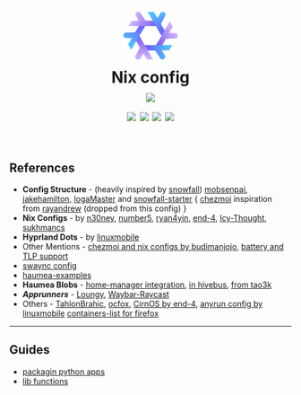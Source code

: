 <h1 align="center">
  <img src="./.github/assets/nixos-logo.png  " width="100px" /> 
  <br>Nix config<br><img src="https://raw.githubusercontent.com/catppuccin/catppuccin/main/assets/palette/macchiato.png" width="600px" /><br>
  <div align="center">
    <div align="center">
      <!-- <p></p> -->
      <div align="center">
        <a href="https://github.com/kjurel/nix.config/stargazers"><img src="https://img.shields.io/github/stars/kjurel/nix.config?color=F5BDE6&labelColor=303446&style=for-the-badge&logo=starship&logoColor=F5BDE6"></a>
        <a href="https://github.com/kjurel/nix.config/"><img src="https://img.shields.io/github/repo-size/kjurel/nix.config?color=C6A0F6&labelColor=303446&style=for-the-badge&logo=github&logoColor=C6A0F6"></a>
        <a = href="https://nixos.org"><img src="https://img.shields.io/badge/NixOS-unstable-blue.svg?style=for-the-badge&labelColor=303446&logo=NixOS&logoColor=white&color=91D7E3"></a>
        <a href="https://github.com/kjurel/nix.config/blob/main/LICENSE"><img src="https://img.shields.io/static/v1.svg?style=for-the-badge&label=License&message=MIT&colorA=313244&colorB=F5A97F&logo=unlicense&logoColor=F5A97F&"/></a>
      </div>
      <br>
   </div>
</h1>

<!-- ## Gallery 
<p align="center">
  <img src="./.github/assets/screenshots/sakura-desktop.png" /> <br>
  Screenshots last updated <b>2024-09-04</b>
</p> -->

## References
 - **Config Structure** - 
  (heavily inspired by [snowfall](https://github.com/snowfallorg/lib)) 
  [mobsenpai](https://github.com/mobsenpai/hana), 
  [jakehamilton](https://github.com/jakehamilton/config), 
  [IogaMaster](https://github.com/IogaMaster/dotfiles) 
  and [snowfall-starter](https://github.com/IogaMaster/snowfall-starter) 
  { [chezmoi](https://www.chezmoi.io/) inspiration from [rayandrew](https://github.com/rayandrew/dotfiles) (dropped from this config) }
 - **Nix Configs** - by
  [n30ney](https://github.com/n3oney/nixus), 
  [number5](https://github.com/number5/nix-home), 
  [ryan4yin](https://github.com/ryan4yin/nix-config), 
  [end-4](https://github.com/end-4/dots-hyprland), 
  [Icy-Thought](https://github.com/Icy-Thought/snowflake), 
  [sukhmancs](https://github.com/sukhmancs/nixos-configs/tree/main)
 - **Hyprland Dots** - by
  [linuxmobile](https://github.com/linuxmobile/hyprland-dots)
 - Other Mentions - 
  [chezmoi and nix configs by budimanjojo](https://github.com/budimanjojo/nix-config), 
  [battery and TLP support](https://github.com/TechsupportOnHold/Batterylife/blob/main/laptop.nix)
 - [swaync config](https://github.com/arfan-on-clouds/hyprclouds/blob/main/README.md)
 - [haumea-examples](https://primamateria.github.io/blog/haumea-cheatsheet/)
 - **Haumea Blobs** - 
  [home-manager integration](https://github.com/cody-quinn/dotfiles/blob/23e7e0ca8093516d0f2d4ac49d887196d6c54ec4/flake.nix#L68), 
  [in hivebus](https://github.com/GTrunSec/hivebus/blob/59ed0576ad12ea5c81000b7241ee121f09ca4498/units/std/cells/nixos/nixosModules.nix#L7), 
  [from tao3k](https://github.com/tao3k/flops/blob/8dec3f00bf5e01049597f46641c645eeae28796f/examples/haumea.nix#L2)
- ***Apprunners*** - [Loungy](https://github.com/MatthiasGrandl/loungy), [Waybar-Raycast](https://gist.github.com/veloii/033300e532c43e3cdbd25a145bae2c66)
 - Others - 
  [TahlonBrahic](https://github.com/TahlonBrahic/nix-config), 
  [ocfox](https://github.com/ocfox/den), 
  [CirnOS by end-4](https://github.com/end-4/CirnOS/tree/main), 
  [anyrun config by linuxmobile](https://github.com/linuxmobile/kaku/blob/13eb9e8a19823cb2fa2aed29f7b1f49bea51c4a2/home/software/anyrun/default.nix#L7)
  [containers-list for firefox](https://github.com/shvchk/containerise-lists)
---

## Guides
- [packagin python apps](https://nixos.wiki/wiki/Packaging/Python)
- [lib functions](https://ryantm.github.io/nixpkgs/)
